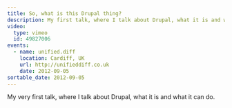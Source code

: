 ```yaml
---
title: So, what is this Drupal thing?
description: My first talk, where I talk about Drupal, what it is and what it can do.
video:
  type: vimeo
  id: 49827006
events:
  - name: unified.diff
    location: Cardiff, UK
    url: http://unifieddiff.co.uk
    date: 2012-09-05
sortable_date: 2012-09-05
---
```


My very first talk, where I talk about Drupal, what it is and what it can do.
